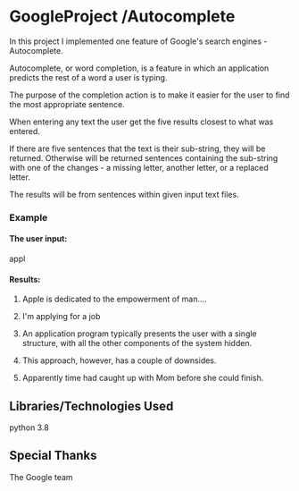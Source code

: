 # GoogleProject /Autocomplete
In this project I implemented one feature of Google's search engines - Autocomplete.

Autocomplete, or word completion, is a feature in which an application predicts the rest of a word a user is typing.

The purpose of the completion action is to make it easier for the user to find the most appropriate sentence.

When entering any text the user get the five results closest to what was entered.

If there are five sentences that the text is their sub-string, they will be returned.
Otherwise will be returned sentences containing the sub-string with one of the changes - a missing letter, another letter, or a replaced letter.

The results will be from sentences within given input text files.

### Example
#### The user input: 
appl

#### Results:
1. Apple is dedicated to the empowerment of man....

2. I'm applying for a job

3. An application program typically presents the user with a single structure, 
with all the other components of the system hidden.

4. This approach, however, has a couple of downsides.

5. Apparently time had caught up with Mom before she could finish.

## Libraries/Technologies Used
python 3.8

## Special Thanks
The Google team

